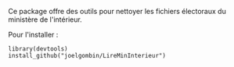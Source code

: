 Ce package offre des outils pour nettoyer les fichiers électoraux du ministère de l'intérieur.

Pour l'installer : 
```
library(devtools)
install_github("joelgombin/LireMinInterieur")
```